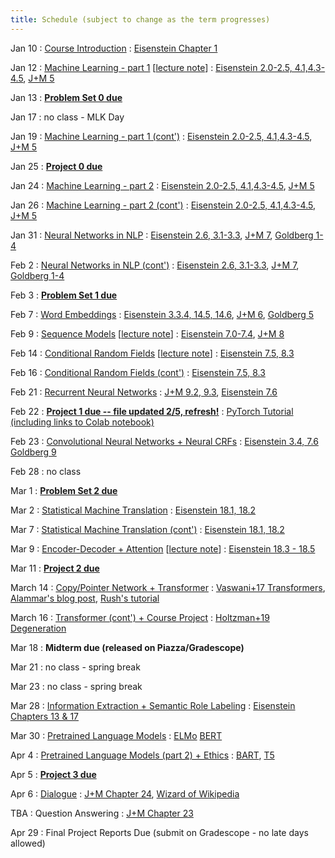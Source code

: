 ```yaml
---
title: Schedule (subject to change as the term progresses)
---
```

Jan 10
: [Course Introduction](https://cocoxu.github.io/CS4650_spring2022/slides/lec1-intro.pdf)
  : [Eisenstein Chapter 1](https://github.com/jacobeisenstein/gt-nlp-class/blob/master/notes/eisenstein-nlp-notes.pdf)

Jan 12
: [Machine Learning - part 1](https://cocoxu.github.io/CS4650_spring2022/slides/lec2-ml.pdf) [[lecture note](https://cocoxu.github.io/CS4650_spring2022/slides/lec2-ml-notes.jpg)]
  : [Eisenstein 2.0-2.5, 4.1,4.3-4.5](https://github.com/jacobeisenstein/gt-nlp-class/blob/master/notes/eisenstein-nlp-notes.pdf), [J+M 5](https://web.stanford.edu/~jurafsky/slp3/5.pdf)

Jan 13
: **[Problem Set 0 due](https://cocoxu.github.io/CS4650_spring2022/slides/CS4650_Problem_Set0.pdf)**

Jan 17
: no class - MLK Day

Jan 19
: [Machine Learning - part 1 (cont')](https://cocoxu.github.io/CS4650_spring2022/slides/lec2-ml.pdf)
  : [Eisenstein 2.0-2.5, 4.1,4.3-4.5](https://github.com/jacobeisenstein/gt-nlp-class/blob/master/notes/eisenstein-nlp-notes.pdf), [J+M 5](https://web.stanford.edu/~jurafsky/slp3/5.pdf)

Jan 25 
: **[Project 0 due](https://colab.research.google.com/drive/1YEET5y0hqD3-XWDS4C_3uiktEUFN9LLd?usp=sharing)**

Jan 24
: [Machine Learning - part 2](https://cocoxu.github.io/CS4650_spring2022/slides/lec3-mcc.pdf) 
  : [Eisenstein 2.0-2.5, 4.1,4.3-4.5](https://github.com/jacobeisenstein/gt-nlp-class/blob/master/notes/eisenstein-nlp-notes.pdf), [J+M 5](https://web.stanford.edu/~jurafsky/slp3/5.pdf)

Jan 26
: [Machine Learning - part 2 (cont')](https://cocoxu.github.io/CS4650_spring2022/slides/lec3-mcc.pdf) 
  : [Eisenstein 2.0-2.5, 4.1,4.3-4.5](https://github.com/jacobeisenstein/gt-nlp-class/blob/master/notes/eisenstein-nlp-notes.pdf), [J+M 5](https://web.stanford.edu/~jurafsky/slp3/5.pdf)

Jan 31
: [Neural Networks in NLP](https://cocoxu.github.io/CS4650_spring2022/slides/lec4-nn.pdf) 
  : [Eisenstein 2.6, 3.1-3.3](https://github.com/jacobeisenstein/gt-nlp-class/blob/master/notes/eisenstein-nlp-notes.pdf), [J+M 7](https://web.stanford.edu/~jurafsky/slp3/7.pdf), [Goldberg 1-4](https://u.cs.biu.ac.il/~yogo/nnlp.pdf)

Feb 2
: [Neural Networks in NLP (cont')](https://cocoxu.github.io/CS4650_spring2022/slides/lec4-nn.pdf) 
  : [Eisenstein 2.6, 3.1-3.3](https://github.com/jacobeisenstein/gt-nlp-class/blob/master/notes/eisenstein-nlp-notes.pdf), [J+M 7](https://web.stanford.edu/~jurafsky/slp3/7.pdf), [Goldberg 1-4](https://u.cs.biu.ac.il/~yogo/nnlp.pdf)

Feb 3
: **[Problem Set 1 due](https://github.com/cocoxu/CS4650_projects_sp2022/tree/master/Problem%20Set%201)**

Feb 7
: [Word Embeddings](https://cocoxu.github.io/CS4650_spring2022/slides/lec5-word2vec.pdf)
  : [Eisenstein 3.3.4, 14.5, 14.6](https://github.com/jacobeisenstein/gt-nlp-class/blob/master/notes/eisenstein-nlp-notes.pdf), [J+M 6](https://web.stanford.edu/~jurafsky/slp3/6.pdf), [Goldberg 5](http://u.cs.biu.ac.il/~yogo/nnlp.pdf)

Feb 9
: [Sequence Models](https://cocoxu.github.io/CS4650_spring2022/slides/lec6-seq1.pdf) [[lecture note](https://cocoxu.github.io/CS4650_spring2022/slides/lec6-seq1-notes.pdf)]
  : [Eisenstein 7.0-7.4](https://github.com/jacobeisenstein/gt-nlp-class/blob/master/notes/eisenstein-nlp-notes.pdf), [J+M 8](https://web.stanford.edu/~jurafsky/slp3/8.pdf)

Feb 14
: [Conditional Random Fields](https://cocoxu.github.io/CS4650_spring2022/slides/lec7-seq2.pdf) [[lecture note](https://cocoxu.github.io/CS4650_spring2022/slides/lec7-seq2-notes.pdf)] 
  : [Eisenstein 7.5, 8.3](https://github.com/jacobeisenstein/gt-nlp-class/blob/master/notes/eisenstein-nlp-notes.pdf)

Feb 16
: [Conditional Random Fields (cont')](https://cocoxu.github.io/CS4650_spring2022/slides/lec7-seq2.pdf)
  : [Eisenstein 7.5, 8.3](https://github.com/jacobeisenstein/gt-nlp-class/blob/master/notes/eisenstein-nlp-notes.pdf)

Feb 21
: [Recurrent Neural Networks](https://cocoxu.github.io/CS4650_spring2022/slides/lec8-rnn.pdf)
  : [J+M 9.2, 9.3](https://web.stanford.edu/~jurafsky/slp3/9.pdf), [Eisenstein 7.6](https://github.com/jacobeisenstein/gt-nlp-class/blob/master/notes/eisenstein-nlp-notes.pdf)

Feb 22 
: **[Project 1 due -- file updated 2/5, refresh!](https://drive.google.com/file/d/1iAuODWLdBKK8_QF6bTdUnW9WC0xLg2ql/view?usp=sharing)**
  : [PyTorch Tutorial (including links to Colab notebook)](https://cocoxu.github.io/CS4650_spring2022/slides/PyTorch_tutorial.pdf)

Feb 23
: [Convolutional Neural Networks + Neural CRFs](https://cocoxu.github.io/CS4650_spring2022/slides/lec9-cnn.pdf)
  : [Eisenstein 3.4, 7.6](https://github.com/jacobeisenstein/gt-nlp-class/blob/master/notes/eisenstein-nlp-notes.pdf)  [Goldberg 9](https://u.cs.biu.ac.il/~yogo/nnlp.pdf)

Feb 28
: no class

Mar 1
: **[Problem Set 2 due](https://github.com/cocoxu/CS4650_projects_sp2022/tree/master/Problem%20Set%202)**

Mar 2
: [Statistical Machine Translation](https://cocoxu.github.io/CS4650_spring2022/slides/lec10-mt.pdf) 
  : [Eisenstein 18.1, 18.2](https://github.com/jacobeisenstein/gt-nlp-class/blob/master/notes/eisenstein-nlp-notes.pdf)

Mar 7
: [Statistical Machine Translation (cont')](https://cocoxu.github.io/CS4650_spring2022/slides/lec10-mt.pdf) 
  : [Eisenstein 18.1, 18.2](https://github.com/jacobeisenstein/gt-nlp-class/blob/master/notes/eisenstein-nlp-notes.pdf)

Mar 9
: [Encoder-Decoder + Attention](https://cocoxu.github.io/CS4650_spring2022/slides/lec11-seq2seq.pdf)  [[lecture note](https://cocoxu.github.io/CS4650_spring2022/slides/lec11-seq2seq-notes.pdf)] 
  : [Eisenstein 18.3 - 18.5](https://github.com/jacobeisenstein/gt-nlp-class/blob/master/notes/eisenstein-nlp-notes.pdf)

Mar 11 
: **[Project 2 due](https://colab.research.google.com/drive/1yVBSRMw9YzwIh5fADpLs2_LnVOWuoo1a?usp=sharing)**

March 14
: [Copy/Pointer Network + Transformer](https://cocoxu.github.io/CS4650_spring2022/slides/lec12-seq2seq2.pdf) 
  : [Vaswani+17 Transformers](https://arxiv.org/pdf/1706.03762.pdf), [Alammar's blog post](http://jalammar.github.io/illustrated-transformer/), [Rush's tutorial](http://jalammar.github.io/illustrated-transformer/) 

March 16
: [Transformer (cont') + Course Project](https://cocoxu.github.io/CS4650_spring2022/slides/lec13-seq2seq3-project.pdf) 
  : [Holtzman+19 Degeneration](https://arxiv.org/pdf/1904.09751.pdf)
  
Mar 18
: **Midterm due (released on Piazza/Gradescope)**

Mar 21
: no class - spring break

Mar 23
: no class - spring break

Mar 28
: [Information Extraction + Semantic Role Labeling](https://cocoxu.github.io/CS4650_spring2022/slides/lec14-iesrl.pdf) 
  : [Eisenstein Chapters 13 & 17](https://github.com/jacobeisenstein/gt-nlp-class/blob/master/notes/eisenstein-nlp-notes.pdf)

Mar 30
: [Pretrained Language Models](https://cocoxu.github.io/CS4650_spring2022/slides/lec15-pt1.pdf)
  : [ELMo](https://www.aclweb.org/anthology/N18-1202.pdf) [BERT](https://www.aclweb.org/anthology/N19-1423.pdf)

Apr 4
: [Pretrained Language Models (part 2) + Ethics](https://cocoxu.github.io/CS4650_spring2022/slides/lec16-pt2.pdf)
  : [BART](https://arxiv.org/pdf/1910.13461.pdf), [T5](https://arxiv.org/pdf/1910.10683.pdf) 

Apr 5 
: **[Project 3 due](https://colab.research.google.com/drive/10tZpWMf6U-mX69qsGciMFD8AXLVxqCe3?usp=sharing)**

Apr 6
: [Dialogue](https://cocoxu.github.io/CS4650_spring2022/slides/lec17-dialogue.pdf)
  : [J+M Chapter 24](https://web.stanford.edu/~jurafsky/slp3/24.pdf), [Wizard of Wikipedia](https://arxiv.org/pdf/1811.01241.pdf) 

TBA
: Question Answering 
  : [J+M Chapter 23](https://web.stanford.edu/~jurafsky/slp3/23.pdf)


Apr 29
: Final Project Reports Due (submit on Gradescope - no late days allowed)
